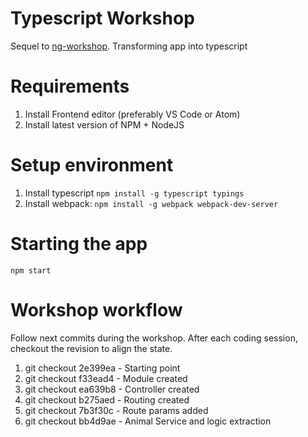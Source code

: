 # Typescript Workshop
Sequel to 	[ng-workshop](https://github.com/jasofalcon/ng-workshop). Transforming app into typescript

# Requirements
1. Install Frontend editor (preferably VS Code or Atom)
2. Install latest version of NPM + NodeJS

# Setup environment
1. Install typescript
 ``` npm install -g typescript typings   ```
2. Install webpack:
 ``` npm install -g webpack webpack-dev-server ```
 
 
# Starting the app
 ``` npm start ```

# Workshop workflow
Follow next commits during the workshop. After each coding session, checkout the revision to align the state.

1. git checkout 2e399ea - Starting point
2. git checkout f33ead4 - Module created
3. git checkout ea639b8 - Controller created
4. git checkout b275aed - Routing created
5. git checkout 7b3f30c - Route params added
6. git checkout bb4d9ae - Animal Service and logic extraction
